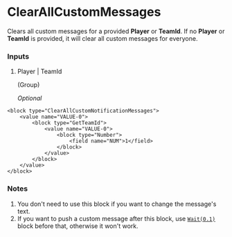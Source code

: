 # ClearAllCustomMessages

Clears all custom messages for a provided **Player** or **TeamId**. If no **Player** or **TeamId** is provided, it will clear all custom messages for everyone.

### Inputs

1. Player | TeamId

    (Group)

    _Optional_

```blockly
<block type="ClearAllCustomNotificationMessages">
    <value name="VALUE-0">
        <block type="GetTeamId">
            <value name="VALUE-0">
                <block type="Number">
                    <field name="NUM">1</field>
                </block>
            </value>
        </block>
    </value>
</block>
```

### Notes
1. You don't need to use this block if you want to change the message's text.
2. If you want to push a custom message after this block, use [`Wait(0.1)`](/docs/blocks/Wait) block before that, otherwise it won't work.
